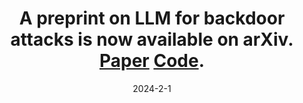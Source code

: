 ---
title: A preprint on LLM for backdoor attacks is now available on arXiv. [Paper](https://arxiv.org/abs/2401.01085) [Code](https://khchow.com/Imperio).
date: 2024-2-1
---